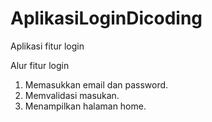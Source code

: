 # AplikasiLoginDicoding
Aplikasi fitur login

Alur fitur login
1. Memasukkan email dan password.
2. Memvalidasi masukan.
3. Menampilkan halaman home.
